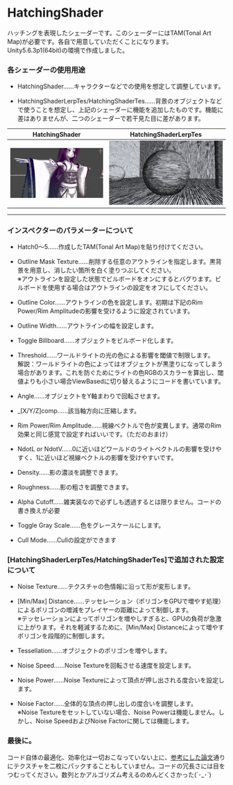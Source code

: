 # HatchingShader

ハッチングを表現したシェーダーです。このシェーダーにはTAM(Tonal Art Map)が必要です。各自で用意していただくことになります。  
Unity5.6.3p1(64bit)の環境で作成しました。

### 各シェーダーの使用用途

* HatchingShader……キャラクターなどでの使用を想定して調整しています。

* HatchingShaderLerpTes/HatchingShaderTes……背景のオブジェクトなどで使うことを想定し、上記のシェーダーに機能を追加したものです。機能に差はありませんが、二つのシェーダーで若干見た目に差があります。

|HatchingShader|HatchingShaderLerpTes|
|---|---|
|![](Unity_2018-08-20_20-00-57.png)|![](Unity_2018-08-29_03-33-28.jpg)|

---------------------------------------------------------------------------------

### インスペクターのパラメーターについて

* Hatch0～5……作成したTAM(Tonal Art Map)を貼り付けてください。

* Outline Mask Texture……削除する任意のアウトラインを指定します。黒背景を用意し、消したい箇所を白く塗りつぶしてください。  
※アウトラインを設定した状態でビルボードをオンにするとバグります。ビルボードを使用する場合はアウトラインの設定をオフにしてください。

* Outline Color……アウトラインの色を設定します。初期は下記のRim Power/Rim Amplitudeの影響を受けるように設定されています。

* Outline Width……アウトラインの幅を設定します。

* Toggle Billboard……オブジェクトをビルボード化します。

* Threshold……ワールドライトの光の色による影響を閾値で制限します。  
解説：ワールドライトの色によってはオブジェクトが黒塗りになってしまう場合があります。これを防ぐためにライトの色RGBのスカラーを算出し、閾値よりも小さい場合ViewBasedに切り替えるようにコードを書いています。

* Angle……オブジェクトをY軸まわりで回転させます。

* _[X/Y/Z]comp……該当軸方向に圧縮します。

* Rim Power/Rim Amplitude……視線ベクトルで色が変異します。通常のRim効果と同じ感覚で設定すればいいです。（ただのおまけ）

* NdotL or NdotV……0に近いほどワールドのライトベクトルの影響を受けやすく、1に近いほど視線ベクトルの影響を受けやすいです。

* Density……影の濃淡を調整できます。

* Roughness……影の粗さを調整できます。

* Alpha Cutoff……雑実装なので必ずしも透過するとは限りません。コードの書き換えが必要

* Toggle Gray Scale……色をグレースケールにします。

* Cull Mode……Cullの設定ができます


### [HatchingShaderLerpTes/HatchingShaderTes]で追加された設定について

* Noise Texture……テクスチャの色情報に沿って形が変形します。

* [Min/Max] Distance……テッセレーション（ポリゴンをGPUで増やす処理）によるポリゴンの増減をプレイヤーの距離によって制御します。  
※テッセレーションによってポリゴンを増やしすぎると、GPUの負荷が急激に上がります。それを軽減するために、[Min/Max] Distanceによって増やすポリゴンを段階的に制御します。

* Tessellation……オブジェクトのポリゴンを増やします。

* Noise Speed……Noise Textureを回転させる速度を設定します。

* Noise Power……Noise Textureによって頂点が押し出される度合いを設定します。

* Noise Factor……全体的な頂点の押し出しの度合いを調整します。  
※Noise Textureをセットしていない場合、Noise Powerは機能しません。しかし、Noise SpeedおよびNoise Factorに関しては機能します。


### 最後に。
コード自体の最適化、効率化は一切おこなっていない上に、[参考にした論文](http://hhoppe.com/hatching.pdf "Real-Time Hatching")通りにテクスチャを二枚にパックすることもしていません。コードの冗長さには目をつむってください。数列とかアルゴリズム考えるのめんどくさかった(´･_･`)
